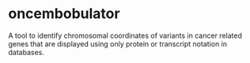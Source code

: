 # oncembobulator
A tool to identify chromosomal coordinates of variants in cancer related genes that are displayed using only protein or transcript notation in databases.
